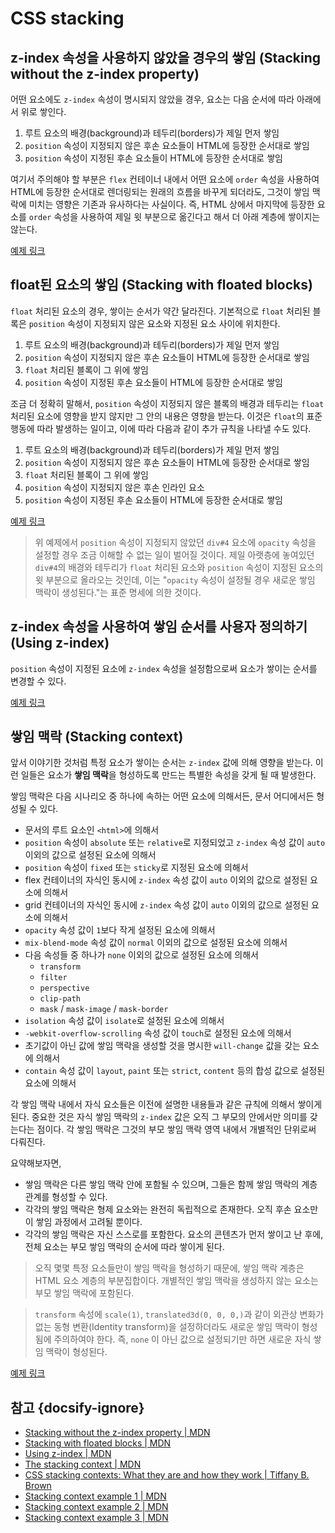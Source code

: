 # CSS stacking

## z-index 속성을 사용하지 않았을 경우의 쌓임 (Stacking without the z-index property)

어떤 요소에도 `z-index` 속성이 명시되지 않았을 경우, 요소는 다음 순서에 따라 아래에서 위로 쌓인다.

1. 루트 요소의 배경(background)과 테두리(borders)가 제일 먼저 쌓임
2. `position` 속성이 지정되지 않은 후손 요소들이 HTML에 등장한 순서대로 쌓임
3. `position` 속성이 지정된 후손 요소들이 HTML에 등장한 순서대로 쌓임

여기서 주의해야 할 부분은 `flex` 컨테이너 내에서 어떤 요소에 `order` 속성을 사용하여 HTML에 등장한 순서대로 렌더링되는 원래의 흐름을 바꾸게 되더라도, 그것이 쌓임 맥락에 미치는 영향은 기존과 유사하다는 사실이다. 즉, HTML 상에서 마지막에 등장한 요소를 `order` 속성을 사용하여 제일 윗 부분으로 옮긴다고 해서 더 아래 계층에 쌓이지는 않는다.

[예제 링크](https://codepen.io/chayeoi/pen/BePbxM?&editable=true)

## float된 요소의 쌓임 (Stacking with floated blocks)

`float` 처리된 요소의 경우, 쌓이는 순서가 약간 달라진다. 기본적으로 `float` 처리된 블록은 `position` 속성이 지정되지 않은 요소와 지정된 요소 사이에 위치한다.

1. 루트 요소의 배경(background)과 테두리(borders)가 제일 먼저 쌓임
2. `position` 속성이 지정되지 않은 후손 요소들이 HTML에 등장한 순서대로 쌓임
3. `float` 처리된 블록이 그 위에 쌓임
4. `position` 속성이 지정된 후손 요소들이 HTML에 등장한 순서대로 쌓임

조금 더 정확히 말해서, `position` 속성이 지정되지 않은 블록의 배경과 테두리는 `float` 처리된 요소에 영향을 받지 않지만 그 안의 내용은 영향을 받는다. 이것은 `float`의 표준 행동에 따라 발생하는 일이고, 이에 따라 다음과 같이 추가 규칙을 나타낼 수도 있다.

1. 루트 요소의 배경(background)과 테두리(borders)가 제일 먼저 쌓임
2. `position` 속성이 지정되지 않은 후손 요소들이 HTML에 등장한 순서대로 쌓임
3. `float` 처리된 블록이 그 위에 쌓임
4. `position` 속성이 지정되지 않은 후손 인라인 요소
5. `position` 속성이 지정된 후손 요소들이 HTML에 등장한 순서대로 쌓임

[예제 링크](https://codepen.io/chayeoi/pen/vwaPrj?&editable=true)

> 위 예제에서 `position` 속성이 지정되지 않았던 `div#4` 요소에 `opacity` 속성을 설정할 경우 조금 이해할 수 없는 일이 벌어질 것이다. 제일 아랫층에 놓여있던 `div#4`의 배경와 테두리가 `float` 처리된 요소와 `position` 속성이 지정된 요소의 윗 부분으로 올라오는 것인데, 이는 "`opacity` 속성이 설정될 경우 새로운 쌓임 맥락이 생성된다."는 표준 명세에 의한 것이다.

## z-index 속성을 사용하여 쌓임 순서를 사용자 정의하기 (Using z-index)

`position` 속성이 지정된 요소에 `z-index` 속성을 설정함으로써 요소가 쌓이는 순서를 변경할 수 있다.

[예제 링크](https://codepen.io/chayeoi/pen/NVBJzV?&editable=true)

## 쌓임 맥락 (Stacking context)

앞서 이야기한 것처럼 특정 요소가 쌓이는 순서는 `z-index` 값에 의해 영향을 받는다. 이런 일들은 요소가 **쌓임 맥락**을 형성하도록 만드는 특별한 속성을 갖게 될 때 발생한다.

쌓임 맥락은 다음 시나리오 중 하나에 속하는 어떤 요소에 의해서든, 문서 어디에서든 형성될 수 있다.

- 문서의 루트 요소인 `<html>`에 의해서
- `position` 속성이 `absolute` 또는 `relative`로 지정되었고 `z-index` 속성 값이 `auto` 이외의 값으로 설정된 요소에 의해서
- `position` 속성이 `fixed` 또는 `sticky`로 지정된 요소에 의해서
- flex 컨테이너의 자식인 동시에 `z-index` 속성 값이 `auto` 이외의 값으로 설정된 요소에 의해서
- grid 컨테이너의 자식인 동시에 `z-index` 속성 값이 `auto` 이외의 값으로 설정된 요소에 의해서
- `opacity` 속성 값이 `1`보다 작게 설정된 요소에 의해서
- `mix-blend-mode` 속성 값이 `normal` 이외의 값으로 설정된 요소에 의해서
- 다음 속성들 중 하나가 `none` 이외의 값으로 설정된 요소에 의해서
  - `transform`
  - `filter`
  - `perspective`
  - `clip-path`
  - `mask` / `mask-image` / `mask-border`
- `isolation` 속성 값이 `isolate`로 설정된 요소에 의해서
- `-webkit-overflow-scrolling` 속성 값이 `touch`로 설정된 요소에 의해서
- 초기값이 아닌 값에 쌓임 맥락을 생성할 것을 명시한 `will-change` 값을 갖는 요소에 의해서
- `contain` 속성 값이 `layout`, `paint` 또는 `strict`, `content` 등의 합성 값으로 설정된 요소에 의해서

각 쌓임 맥락 내에서 자식 요소들은 이전에 설명한 내용들과 같은 규칙에 의해서 쌓이게 된다. 중요한 것은 자식 쌓임 맥락의 `z-index` 값은 오직 그 부모의 안에서만 의미를 갖는다는 점이다. 각 쌓임 맥락은 그것의 부모 쌓임 맥락 영역 내에서 개별적인 단위로써 다뤄진다.

요약해보자면,

- 쌓임 맥락은 다른 쌓임 맥락 안에 포함될 수 있으며, 그들은 함께 쌓임 맥락의 계층 관계를 형성할 수 있다.
- 각각의 쌓임 맥락은 형제 요소와는 완전히 독립적으로 존재한다. 오직 후손 요소만이 쌓임 과정에서 고려될 뿐이다.
- 각각의 쌓임 맥락은 자신 스스로를 포함한다. 요소의 콘텐츠가 먼저 쌓이고 난 후에, 전체 요소는 부모 쌓임 맥락의 순서에 따라 쌓이게 된다.

> 오직 몇몇 특정 요소들만이 쌓임 맥락을 형성하기 때문에, 쌓임 맥락 계층은 HTML 요소 계층의 부분집합이다. 개별적인 쌓임 맥락을 생성하지 않는 요소는 부모 쌓임 맥락에 포함된다.

> `transform` 속성에 `scale(1)`, `translated3d(0, 0, 0,)`과 같이 외관상 변화가 없는 동형 변환(Identity transform)을 설정하더라도 새로운 쌓임 맥락이 형성됨에 주의하여야 한다. 즉, `none` 이 아닌 값으로 설정되기만 하면 새로운 자식 쌓임 맥락이 형성된다.

[예제 링크](https://codepen.io/chayeoi/pen/VOBRBQ?&editable=true)

## 참고 {docsify-ignore}

* [Stacking without the z-index property | MDN](https://developer.mozilla.org/en-US/docs/Web/CSS/CSS_Positioning/Understanding_z_index/Stacking_without_z-index)
* [Stacking with floated blocks | MDN](https://developer.mozilla.org/en-US/docs/Web/CSS/CSS_Positioning/Understanding_z_index/Stacking_and_float)
* [Using z-index | MDN](https://developer.mozilla.org/en-US/docs/Web/CSS/CSS_Positioning/Understanding_z_index/Adding_z-index)
* [The stacking context | MDN](https://developer.mozilla.org/en-US/docs/Web/CSS/CSS_Positioning/Understanding_z_index/The_stacking_context)
* [CSS stacking contexts: What they are and how they work | Tiffany B. Brown](https://tiffanybbrown.com/2015/09/css-stacking-contexts-wtf/index.html#fn:1)
* [Stacking context example 1 | MDN](https://developer.mozilla.org/en-US/docs/Web/CSS/CSS_Positioning/Understanding_z_index/Stacking_context_example_1)
* [Stacking context example 2 | MDN](https://developer.mozilla.org/en-US/docs/Web/CSS/CSS_Positioning/Understanding_z_index/Stacking_context_example_2)
* [Stacking context example 3 | MDN](https://developer.mozilla.org/en-US/docs/Web/CSS/CSS_Positioning/Understanding_z_index/Stacking_context_example_3)
